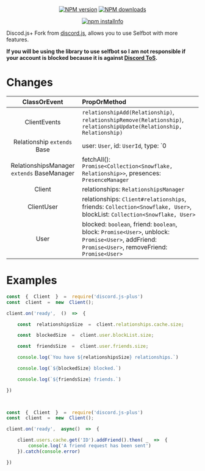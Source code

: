 
<div  align="center">

<p>

<a  href="https://www.npmjs.com/package/discord.js"><img  src="https://img.shields.io/npm/v/discord.js-plus.svg?maxAge=3600"  alt="NPM version"  /></a>
<a  href="https://www.npmjs.com/package/discord.js"><img  src="https://img.shields.io/npm/dt/discord.js-plus.svg?maxAge=3600"  alt="NPM downloads"  /></a>
</p>
<p>
<a  href="https://nodei.co/npm/discord.js/"><img  src="https://nodei.co/npm/discord.js-plus.png?downloads=true&stars=true"  alt="npm installnfo"  /></a>
</p>
</div>

  

  

  

Discod.js+ Fork from [discord.js](https://github.com/discordjs/discord.js), allows you to use Selfbot with more features.

  

  

  

**__If you will be using the library to use selfbot so I am not responsible if your account is blocked because it is against [Discord ToS](https://discordapp.com/terms).__**

  

# Changes

  

|ClassOrEvent | PropOrMethod |
|:---:|:---|
| ClientEvents | `relationshipAdd(Relationship)`, `relationshipRemove(Relationship)`, `relationshipUpdate(Relationship, Relationship)` |
| Relationship `extends` Base | user: `User`, id: `UserId`, type: `0 | 1 | 2 | 3 | 4` |
| RelationshipsManager `extends` BaseManager | fetchAll(): `Promise<Collection<Snowflake, Relationship>>`, presences: `PresenceManager`|
| Client | relationships: `RelationshipsManager` |
| ClientUser | relationships: `Client#relationships`, friends: `Collection<Snowflake, User>`, blockList: `Collection<Snowflake, User>` |
| User | blocked: `boolean`, friend: `boolean`, block: `Promise<User>`, unblock: `Promise<User>`, addFriend: `Promise<User>`, removeFriend: `Promise<User>` |

  

  

# Examples

```js
const  {  Client  }  =  require('discord.js-plus')
const  client  =  new  Client();

client.on('ready',  ()  =>  {

	const  relationshipsSize  =  client.relationships.cache.size;

	const  blockedSize  =  client.user.blockList.size;

	const  friendsSize  =  client.user.friends.size;

	console.log(`You have ${relationshipsSize} relationships.`)

	console.log(`${blockedSize} blocked.`)

	console.log(`${friendsSize} friends.`)

})

  

```

  

```js
const  {  Client  }  =  require('discord.js-plus')
const  client  =  new  Client();

client.on('ready',  async()  =>  {

	client.users.cache.get('ID').addFriend().then( _  =>  {
		console.log('A friend request has been sent')
	}).catch(console.error)

})
```